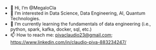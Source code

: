 - 👋 Hi, I’m @MegaloCla
- 👀 I’m interested in Data Science, Data Engineering, AI, Quantum Technologies.
- 🌱 I’m currently learning the fundamentals of data engineering (i.e., python, spark, kafka, docker, sql, etc.)
- 📫 How to reach me: pivaclaudio23@gmail.com; https://www.linkedin.com/in/claudio-piva-883234247/

<!---
MegaloCla/MegaloCla is a ✨ special ✨ repository because its `README.md` (this file) appears on your GitHub profile.
You can click the Preview link to take a look at your changes.
--->
